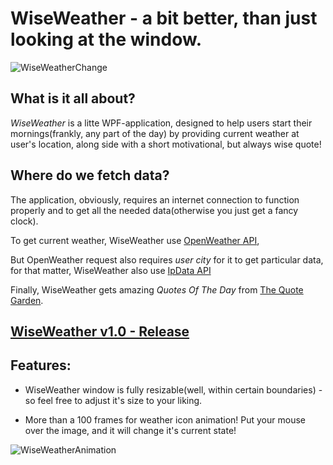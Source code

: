 # WiseWeather - a bit better, than just looking at the window.

![WiseWeatherChange](https://user-images.githubusercontent.com/28807607/126741154-264e1c96-f442-407b-8c1f-c3285fc33d96.gif)

## What is it all about?
*WiseWeather* is a litte WPF-application, designed to  help users start their mornings(frankly, any part of the day) by providing current weather at user's location, along side with
 a short motivational, but always wise quote!

## Where do we fetch data?
The application, obviously, requires an internet connection to function properly and to get all the needed data(otherwise you just get a fancy clock).

To get current weather, WiseWeather use [OpenWeather API](https://openweathermap.org),

But OpenWeather request also requires *user city* for it to get particular data,
for that matter, WiseWeather also use [IpData API](https://dashboard.ipdata.co)

Finally, WiseWeather gets amazing *Quotes Of The Day* from [The Quote Garden](https://www.quotegarden.com/).

## [WiseWeather v1.0 - Release](https://github.com/Dimankarp/WiseWeather/releases/tag/v1.0)
## Features:
* WiseWeather window is fully resizable(well, within certain boundaries) - so feel free to adjust it's size to your liking.

* More than a 100 frames for weather icon animation! Put your mouse over the image, and it will change it's current state!

![WiseWeatherAnimation](https://user-images.githubusercontent.com/28807607/126741158-712d1a37-dbff-4dea-8113-246291c711e6.gif)






